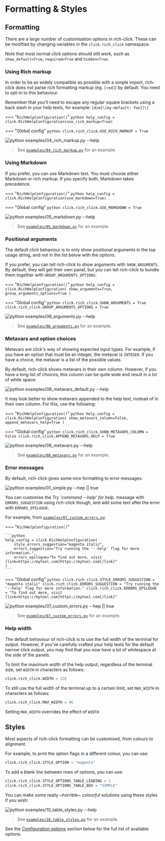 # Formatting & Styles

## Formatting

There are a large number of customisation options in rich-click.
These can be modified by changing variables in the `click.rich_click` namespace.

Note that most normal click options should still work, such as `show_default=True`, `required=True` and `hidden=True`.

### Using Rich markup

In order to be as widely compatible as possible with a simple import, rich-click does _not_ parse rich formatting markup (eg. `[red]`) by default. You need to opt-in to this behaviour.

Remember that you'll need to escape any regular square brackets using a back slash in your help texts,
for example: `[dim]\[my-default: foo][\]`

=== "`RichHelpConfiguration()`"
    ```python
    help_config = click.RichHelpConfiguration(use_rich_markup=True)
    ```

=== "Global config"
    ```python
    click.rich_click.USE_RICH_MARKUP = True
    ```

![`python examples/04_rich_markup.py --help`](docs/images/rich_markup.svg "Rich markup example")

> See [`examples/04_rich_markup.py`](examples/04_rich_markup.py) for an example.

### Using Markdown

If you prefer, you can use Markdown text.
You must choose either Markdown or rich markup. If you specify both, Markdown takes precedence.

=== "`RichHelpConfiguration()`"
    ```python
    help_config = click.RichHelpConfiguration(use_markdown=True)
    ```

=== "Global config"
    ```python
    click.rich_click.USE_MARKDOWN = True
    ```

![`python examples/05_markdown.py --help`](docs/images/markdown.svg "Markdown example")

> See [`examples/05_markdown.py`](examples/05_markdown.py) for an example.

### Positional arguments

The default click behaviour is to only show positional arguments in the top usage string,
and not in the list below with the options.

If you prefer, you can tell rich-click to show arguments with `SHOW_ARGUMENTS`.
By default, they will get their own panel, but you can tell rich-click to bundle them together with `GROUP_ARGUMENTS_OPTIONS`:

=== "`RichHelpConfiguration()`"
    ```python
    help_config = click.RichHelpConfiguration(
        show_arguments=True,
        group_arguments_options=True
    )
    ```

=== "Global config"
    ```python
    click.rich_click.SHOW_ARGUMENTS = True
    click.rich_click.GROUP_ARGUMENTS_OPTIONS = True
    ```

![`python examples/06_arguments.py --help`](docs/images/arguments.svg "Positional arguments example")

> See [`examples/06_arguments.py`](examples/06_arguments.py) for an example.

### Metavars and option choices

Metavars are click's way of showing expected input types.
For example, if you have an option that must be an integer, the metavar is `INTEGER`.
If you have a choice, the metavar is a list of the possible values.

By default, rich-click shows metavars in their own column.
However, if you have a long list of choices, this column can be quite wide and result in a lot of white space:

![`python examples/08_metavars_default.py --help`](docs/images/metavars_default.svg "Default metavar display")

It may look better to show metavars appended to the help text, instead of in their own column.
For this, use the following:

=== "`RichHelpConfiguration()`"
    ```python
    help_config = click.RichHelpConfiguration(
        show_metavars_column=False,
        append_metavars_help=True
    )
    ```

=== "Global config"
    ```python
    click.rich_click.SHOW_METAVARS_COLUMN = False
    click.rich_click.APPEND_METAVARS_HELP = True
    ```

![`python examples/08_metavars.py --help`](docs/images/metavars_appended.svg "Appended metavar")

> See [`examples/08_metavars.py`](examples/08_metavars.py) for an example.

### Error messages

By default, rich-click gives some nice formatting to error messages:

![`python examples/01_simple.py --hep || true`](docs/images/error.svg "Error message")

You can customise the _Try 'command --help' for help._ message with `ERRORS_SUGGESTION`
using rich-click though, and add some text after the error with `ERRORS_EPILOGUE`.

For example, from [`examples/07_custom_errors.py`](examples/07_custom_errors.py):

=== "`RichHelpConfiguration()`"

    ```python
    help_config = click.RichHelpConfiguration(
        style_errors_suggestion="magenta italic",
        errors_suggestion="Try running the '--help' flag for more information.",
        errors_epilogue="To find out more, visit [link=https://mytool.com]https://mytool.com[/link]"
    )
    ```

=== "Global config"
    ```python
    click.rich_click.STYLE_ERRORS_SUGGESTION = "magenta italic"
    click.rich_click.ERRORS_SUGGESTION = "Try running the '--help' flag for more information."
    click.rich_click.ERRORS_EPILOGUE = "To find out more, visit [link=https://mytool.com]https://mytool.com[/link]"
    ```

![`python examples/07_custom_errors.py --hep || true`](docs/images/custom_error.svg "Custom error message")

> See [`examples/07_custom_errors.py`](examples/07_custom_errors.py) for an example.

### Help width

The default behaviour of rich-click is to use the full width of the terminal for output.
However, if you've carefully crafted your help texts for the default narrow click output, you may find that you now have a lot of whitespace at the side of the panels.

To limit the maximum width of the help output, regardless of the terminal size, set `WIDTH` in characters as follows:

```python
click.rich_click.WIDTH = 128
```

To still use the full width of the terminal up to a certain limit, set `MAX_WIDTH` in characters as follows:

```python
click.rich_click.MAX_WIDTH = 96
```

Setting `MAX_WIDTH` overrides the effect of `WIDTH`

## Styles

Most aspects of rich-click formatting can be customised, from colours to alignment.

For example, to print the option flags in a different colour, you can use:

```python
click.rich_click.STYLE_OPTION = "magenta"
```

To add a blank line between rows of options, you can use:

```python
click.rich_click.STYLE_OPTIONS_TABLE_LEADING = 1
click.rich_click.STYLE_OPTIONS_TABLE_BOX = "SIMPLE"
```

You can make some really ~horrible~ _colourful_ solutions using these styles if you wish:

<!-- RICH-CODEX
extra_env:
    TERMINAL_WIDTH: 160
-->

![`python examples/10_table_styles.py --help`](docs/images/style_tables.svg "Rich markup example")

> See [`examples/10_table_styles.py`](examples/10_table_styles.py) for an example.

See the [_Configuration options_](#configuration-options) section below for the full list of available options.

